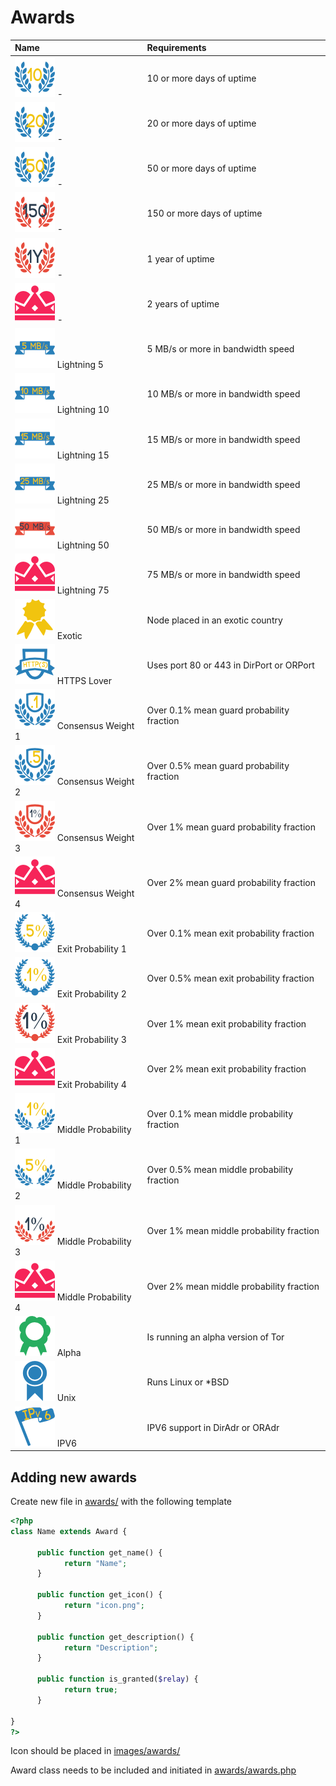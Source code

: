 # Awards

| Name | Requirements
| :--- | :-----
| ![Red Diamond](images/rewards/10_days_uptime.png) - | 10 or more days of uptime
| ![Blue Diamond](images/rewards/20_days_uptime.png) - | 20 or more days of uptime
| ![Blue Diamond](images/rewards/50_days_uptime.png) - | 50 or more days of uptime
| ![Blue Diamond](images/rewards/150_days_uptime.png) - | 150 or more days of uptime
| ![Blue Diamond](images/rewards/1_year_uptime.png) - | 1 year of uptime
| ![Blue Diamond](images/rewards/king.png) - | 2 years of uptime
| ![Lightning 1](images/rewards/5_mb_speed.png) Lightning 5 | 5 MB/s or more in bandwidth speed
| ![Lightning 10](images/rewards/10_mb_speed.png) Lightning 10 | 10 MB/s or more in bandwidth speed
| ![Lightning 15](images/rewards/15_mb_speed.png) Lightning 15 | 15 MB/s or more in bandwidth speed
| ![Lightning 25](images/rewards/25_mb_speed.png) Lightning 25 | 25 MB/s or more in bandwidth speed
| ![Lightning 50](images/rewards/50_mb_speed.png) Lightning 50 | 50 MB/s or more in bandwidth speed
| ![Lightning 75](images/rewards/king.png) Lightning 75 | 75 MB/s or more in bandwidth speed
| ![Exotic](images/rewards/exotic.png) Exotic | Node placed in an exotic country
| ![HTTPS Lover](images/rewards/https_lover.png) HTTPS Lover | Uses port 80 or 443 in DirPort or ORPort
| ![Guard Probability 1](images/rewards/guard_prob_1.png) Consensus Weight 1 | Over 0.1% mean guard probability fraction
| ![Guard Probability 2](images/rewards/guard_prob_2.png) Consensus Weight 2 | Over 0.5% mean guard probability fraction
| ![Guard Probability 3](images/rewards/guard_prob_3.png) Consensus Weight 3 | Over 1% mean guard probability fraction
| ![Guard Probability 4](images/rewards/king.png) Consensus Weight 4 | Over 2% mean guard probability fraction
| ![Exit Probability 1](images/rewards/exit_prob_1.png) Exit Probability 1 | Over 0.1% mean exit probability fraction
| ![Exit Probability 2](images/rewards/exit_prob_2.png) Exit Probability 2 | Over 0.5% mean exit probability fraction
| ![Exit Probability 3](images/rewards/exit_prob_3.png) Exit Probability 3 | Over 1% mean exit probability fraction
| ![Exit Probability 4](images/rewards/king.png) Exit Probability 4 | Over 2% mean exit probability fraction
| ![Middle Probability 1](images/rewards/middle_prob_1.png) Middle Probability 1 | Over 0.1% mean middle probability fraction
| ![Middle Probability 2](images/rewards/middle_prob_2.png) Middle Probability 2 | Over 0.5% mean middle probability fraction
| ![Middle Probability 3](images/rewards/middle_prob_3.png) Middle Probability 3 | Over 1% mean middle probability fraction
| ![Middle Probability 4](images/rewards/king.png) Middle Probability 4 | Over 2% mean middle probability fraction
| ![Alpha](images/rewards/alpha.png) Alpha | Is running an alpha version of Tor
| ![Unix](images/rewards/linux.png) Unix | Runs Linux or *BSD 
| ![IPV6](images/rewards/IPv6.png) IPV6 | IPV6 support in DirAdr or ORAdr

## Adding new awards

Create new file in [awards/](awards/) with the following template

```php
<?php
class Name extends Award {

      public function get_name() {
            return "Name";
      }

      public function get_icon() {
            return "icon.png";
      }

      public function get_description() {
            return "Description";
      }

      public function is_granted($relay) {
            return true;
      }

}
?>
```

Icon should be placed in [images/awards/](images/awards/)

Award class needs to be included and initiated in [awards/awards.php](awards/awards.php)
